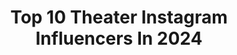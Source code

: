 ---
title: Top 10 Theater Instagram Influencers In 2024
description: >-
  Find top theater Instagram influencers in 2024. Most popular hashtags: #cover #theater #chanelincinema.
platform: Instagram
hits: 3828
text_top: Identify the top-rated Instagram profiles on inBeat.
text_bottom: Our platform holds 3828 Instagram influencers like this for you to connect with.
profiles:
  - username: "christinaaustinlopez"
    fullname: >-
      Christina Austin Lopez
    bio: >-
      tik tok: xtina_lopez (1.8M besties)💓 💌: christina@sparktalentgroup.com ◡̈ Resident Actor at Dallas Theater Center🎭 ◡̈ content creator 🤳🏼
    location: "United States"
    followers: 15595
    engagement: 627
    commentsToLikes: 0.045138
    id: ckprgreob8bv90j23fi0to843
    verified: false
    hashtags: "#musicaltheater, #musicaltheatre, #cinderella, #reelsxtina"
  - username: "bahramafshariofficial"
    fullname: >-
      Bahram Afshari
    bio: >-
      Iranian cinema , TV and theater actor
    location: "India"
    followers: 6053735
    engagement: 583
    commentsToLikes: 0.013233
    id: ck0w0qccnfist0i19x99vuwk6
    verified: false
    hashtags: ""
  - username: "stelioskritikos"
    fullname: >-
      Stelios Kritikos
    bio: >-
      •𝗔𝗰𝘁𝗼𝗿 🎭 •𝗢𝘄𝗻𝗲𝗿: @kastel__theater_dance_culture 🏢 📚✍︎“Ο ΠΙΚΑΣΤΡΟ ΨΑΧΝΕΙ ΤΟ ΧΡΩΜΑ ΠΟΥ ΔΕΝ ΥΠΑΡΧΕΙ” 📚✍︎ “ΟΤΑΝ Ο ΜΙΚΡΟΣ ΝΤΟΜΙΝΙΚ ΘΥΜΩΣΕ ΜΕ ΤΟ ΦΕΓΓΑΡΙ”
    location: "Greece"
    followers: 116134
    engagement: 851
    commentsToLikes: 0.014105
    id: ck6tioq9c14k30j71mhf52ntd
    verified: true
    hashtags: "#niose, #viledabattles, #vileda, #nutrition"
  - username: "esmaeil.salmani"
    fullname: >-
      اسماعیل سلمانی
    bio: >-
      🎭بازیگر تلویزیون ،سینماو تئاتر🎭 🎭Actor in Tv& cinema & Theater📽🎭
    location: "Iran"
    followers: 114895
    engagement: 533
    commentsToLikes: 0.050149
    id: ck9wgu1dhuznf0j78oy8zt9zc
    verified: false
    hashtags: "#actor, #esmaeilsalmani, #fun, #komik"
  - username: "thevurdem"
    fullname: >-
      Eren Vurdem
    bio: >-
      Talent Co. | info@aycakardes.com Actor / Haliç University Conservatory Theater Department
    location: "United States"
    followers: 1709875
    engagement: 714
    commentsToLikes: 0.009236
    id: ck6u8hle2rmrz0j713flcmjfi
    verified: true
    hashtags: "#mywife, #kanald, #sadakatsiz, #medyap"
  - username: "david_hugo"
    fullname: >-
      David Hugo Schmitz
    bio: >-
      schauspiel: gast @theaterbonn studium @filmuni musik: @sofdmusic_ regie & buch: @kopfbahnhof_film @nino_shortfilm agentur: @schwarzberlinmanagement
    location: "Germany"
    followers: 11714
    engagement: 534
    commentsToLikes: 0.053339
    id: ck135n43g28h50i19689ta66f
    verified: false
    hashtags: "#explore, #explorepage, #cover, #reels"
  - username: "sophialillis"
    fullname: >-
      Sophia
    bio: >-
      Catch Dungeons & Dragons: Honor Among Thieves in theaters March 31!
    location: ""
    followers: 3305037
    engagement: 486
    commentsToLikes: 0.000138
    id: ck1383bxoeasu0i19wc999g91
    verified: true
    hashtags: "#chaneltribeca2023, #fendipartner, #parisfashionweek, #dndmovie"
  - username: "sadiesink_"
    fullname: >-
      Sadie Sink
    bio: >-
      The Whale now playing in theaters! Get tickets now!
    location: "Germany"
    followers: 25517225
    engagement: 1111
    commentsToLikes: 0.004149
    id: ck0tzfnxeq7t10i19d2hyatnb
    verified: true
    hashtags: "#chanelfinejewelry, #armanibeauty, #thewhale, #cococrush"
  - username: "emmakeuven"
    fullname: >-
      Emma Keuven
    bio: >-
      acteren | theater | presenteren | dans acteur in opleiding contact: emma@socialreblz.com veel liefs 💞
    location: "Netherlands"
    followers: 210594
    engagement: 365
    commentsToLikes: 0.007767
    id: ck0vv1eoln3hp0i19av6h2u9w
    verified: false
    hashtags: "#partner, #dezomervanzo, #zomervanzo, #startmetnachtrust"
  - username: "vasuki_vaibhav_"
    fullname: >-
      Vasuki Vaibhav
    bio: >-
      Theater being 🎭 For collaborations: karmayogiproductions@gmail.com For Live Show enquiry: aniketh@gigmanlive.com +91 9620 288177 - Aniketh
    location: "United Kingdom"
    followers: 642548
    engagement: 339
    commentsToLikes: 0.002174
    id: ck0w4og7nzlh10i19g289tqis
    verified: false
    hashtags: "#prajwaldevaraj, #meghanaraj, #tatsamatadbhava, #anvitcinemas"
---